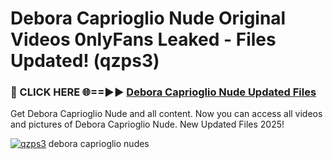 # Debora Caprioglio Nude Original Videos 0nlyFans Leaked - Files Updated! (qzps3)

<h3>🔴 CLICK HERE 🌐==►► <a href="https://tinyurl.com/yrmya6cz" rel="nofollow">Debora Caprioglio Nude Updated Files</a></h3>

Get Debora Caprioglio Nude and all content. Now you can access all videos and pictures of Debora Caprioglio Nude. New Updated Files 2025!

[![qzps3](https://i.imgur.com/FMdXYCs.gif)](https://tinyurl.com/yrmya6cz)
debora caprioglio nudes